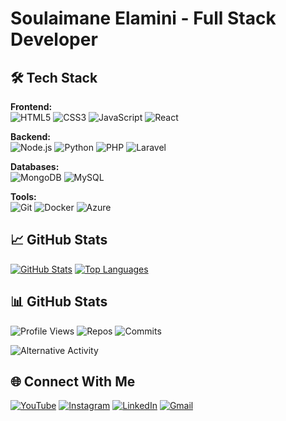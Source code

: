 # Soulaimane Elamini - Full Stack Developer

## 🛠️ Tech Stack

**Frontend:**  
![HTML5](https://img.shields.io/badge/HTML5-E34F26?style=flat&logo=html5&logoColor=white)
![CSS3](https://img.shields.io/badge/CSS3-1572B6?style=flat&logo=css3&logoColor=white)
![JavaScript](https://img.shields.io/badge/JavaScript-F7DF1E?style=flat&logo=javascript&logoColor=black)
![React](https://img.shields.io/badge/React-61DAFB?style=flat&logo=react&logoColor=black)

**Backend:**  
![Node.js](https://img.shields.io/badge/Node.js-339933?style=flat&logo=nodedotjs&logoColor=white)
![Python](https://img.shields.io/badge/Python-3776AB?style=flat&logo=python&logoColor=white)
![PHP](https://img.shields.io/badge/PHP-777BB4?style=flat&logo=php&logoColor=white)
![Laravel](https://img.shields.io/badge/Laravel-FF2D20?style=flat&logo=laravel&logoColor=white)

**Databases:**  
![MongoDB](https://img.shields.io/badge/MongoDB-47A248?style=flat&logo=mongodb&logoColor=white)
![MySQL](https://img.shields.io/badge/MySQL-4479A1?style=flat&logo=mysql&logoColor=white)

**Tools:**  
![Git](https://img.shields.io/badge/Git-F05032?style=flat&logo=git&logoColor=white)
![Docker](https://img.shields.io/badge/Docker-2496ED?style=flat&logo=docker&logoColor=white)
![Azure](https://img.shields.io/badge/Azure-0089D6?style=flat&logo=microsoft-azure&logoColor=white) 

## 📈 GitHub Stats
[![GitHub Stats](https://github-readme-stats.vercel.app/api?username=ElaminiSoulaimane&show_icons=true&theme=dark&bg_color=00000000&hide_border=true)](https://github.com/anuraghazra/github-readme-stats)
[![Top Languages](https://github-readme-stats.vercel.app/api/top-langs/?username=ElaminiSoulaimane&layout=compact&theme=dark&bg_color=00000000&hide_border=true)](https://github.com/anuraghazra/github-readme-stats)

## 📊 GitHub Stats
![Profile Views](https://komarev.com/ghpvc/?username=ElaminiSoulaimane&color=blueviolet)
![Repos](https://badges.pufler.dev/repos/ElaminiSoulaimane?color=blueviolet)
![Commits](https://badges.pufler.dev/commits/monthly/ElaminiSoulaimane?color=blueviolet)

![Alternative Activity](https://activity-graph.herokuapp.com/graph?username=ElaminiSoulaimane&theme=github)


## 🌐 Connect With Me
[![YouTube](https://img.shields.io/badge/YouTube-FF0000?style=for-the-badge&logo=youtube&logoColor=white)](https://www.youtube.com/channel/UCNimWtfFhub5UDY3akRqLEw)
[![Instagram](https://img.shields.io/badge/Instagram-E4405F?style=for-the-badge&logo=instagram&logoColor=white)](https://www.instagram.com/soulaimaneelamini)
[![LinkedIn](https://img.shields.io/badge/LinkedIn-0077B5?style=for-the-badge&logo=linkedin&logoColor=white)](https://www.linkedin.com/in/soulaimane-elamini/)
[![Gmail](https://img.shields.io/badge/Gmail-D14836?style=for-the-badge&logo=gmail&logoColor=white)](mailto:soulaimane.elamini1@gmail.com)



